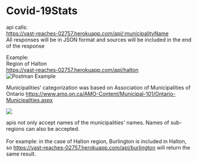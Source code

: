 # Covid-19Stats
api calls: <br/>
https://vast-reaches-02757.herokuapp.com/api/:municipalityName <br/>
All responses will be in JSON format and sources will be included in the end of the response <br/>

Example:<br/>
Region of Halton<br/>
https://vast-reaches-02757.herokuapp.com/api/halton<br/>
![Postman Example](https://githubcovid.s3.ca-central-1.amazonaws.com/Screen+Shot+2020-04-01+at+8.11.25+PM.png)

Municipalities' categorization was based on Association of Municipalities of Ontario
https://www.amo.on.ca/AMO-Content/Municipal-101/Ontario-Municipalities.aspx

![](https://githubcovid.s3.ca-central-1.amazonaws.com/Screen+Shot+2020-04-01+at+8.25.18+PM.png)

apis not only accept names of the municipalities' names. Names of sub-regions can also be accepted.<br/>
</br>
For example:
in the case of Halton region, Burlington is included in Halton, <br/>
so https://vast-reaches-02757.herokuapp.com/api/burlington will return the same result. 